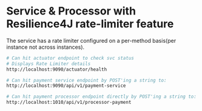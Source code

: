 # Service & Processor with Resilience4J rate-limiter feature

The service has a rate limiter configured on a per-method basis(per instance not across instances).  

```bash
# Can hit actuator endpoint to check svc status
# Displays Rate Limiter details      
http://localhost:9090/actuator/health

# Can hit payment service endpoint by POST'ing a string to:
http://localhost:9090/api/v1/payment-service

# Can hit payment processor endpoint directly by POST'ing a string to:
http://localhost:1010/api/v1/processor-payment
```